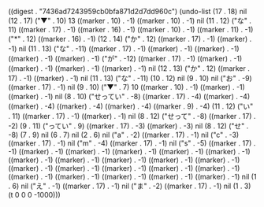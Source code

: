 
((digest . "7436ad7243959cb0bfa871d2d7dd960c") (undo-list (17 . 18) nil (12 . 17) ("▼" . 10) 13 ((marker . 10) . -1) ((marker . 10) . -1) nil (11 . 12) ("な" . 11) ((marker . 17) . -1) ((marker . 16) . -1) ((marker . 10) . -1) ((marker . 11) . -1) ("*" . 12) ((marker . 16) . -1) (12 . 14) ("か" . 12) ((marker . 17) . -1) ((marker) . -1) nil (11 . 13) ("な" . -11) ((marker . 17) . -1) ((marker) . -1) ((marker) . -1) ((marker) . -1) ((marker) . -1) ("が" . -12) ((marker . 17) . -1) ((marker) . -1) ((marker) . -1) ((marker) . -1) ((marker) . -1) nil (12 . 13) ("か" . 12) ((marker . 17) . -1) ((marker) . -1) nil (11 . 13) ("な" . -11) (10 . 12) nil (9 . 10) nil ("お" . -9) ((marker . 17) . -1) nil (9 . 10) ("▼" . 7) 10 ((marker . 10) . -1) ((marker) . -1) ((marker) . -1) nil (8 . 10) ("せってい" . -8) ((marker . 17) . -4) ((marker) . -4) ((marker) . -4) ((marker) . -4) ((marker) . -4) ((marker . 9) . -4) (11 . 12) ("い" . 11) ((marker . 17) . -1) ((marker) . -1) nil (8 . 12) ("せって" . -8) ((marker . 17) . -2) (9 . 11) ("ってい" . 9) ((marker . 17) . -3) ((marker) . -3) nil (8 . 12) ("せ" . -8) (7 . 9) nil (6 . 7) nil (2 . 6) nil ("a" . -2) ((marker . 17) . -1) nil ("c" . -3) ((marker . 17) . -1) nil ("m" . -4) ((marker . 17) . -1) nil ("s" . -5) ((marker . 17) . -1) ((marker) . -1) ((marker) . -1) ((marker) . -1) ((marker) . -1) ((marker) . -1) ((marker) . -1) ((marker) . -1) ((marker) . -1) ((marker) . -1) ((marker) . -1) ((marker) . -1) ((marker) . -1) ((marker) . -1) ((marker) . -1) ((marker) . -1) ((marker) . -1) ((marker) . -1) ((marker) . -1) ((marker) . -1) ((marker) . -1) nil (1 . 6) nil ("え" . -1) ((marker . 17) . -1) nil ("ま" . -2) ((marker . 17) . -1) nil (1 . 3) (t 0 0 0 -1000)))
